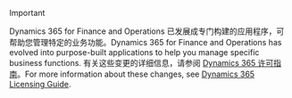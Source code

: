 > [!IMPORTANT]
> <span data-ttu-id="188b8-101">Dynamics 365 for Finance and Operations 已发展成专门构建的应用程序，可帮助您管理特定的业务功能。</span><span class="sxs-lookup"><span data-stu-id="188b8-101">Dynamics 365 for Finance and Operations has evolved into purpose-built applications to help you manage specific business functions.</span></span> <span data-ttu-id="188b8-102">有关这些变更的详细信息，请参阅 [Dynamics 365 许可指南](https://mbs.microsoft.com/Files/public/365/Dynamics365LicensingGuide.pdf)。</span><span class="sxs-lookup"><span data-stu-id="188b8-102">For more information about these changes, see [Dynamics 365 Licensing Guide](https://mbs.microsoft.com/Files/public/365/Dynamics365LicensingGuide.pdf).</span></span>
 
